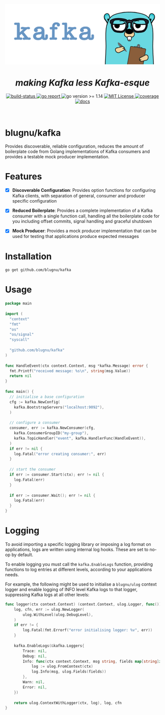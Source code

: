 <div align="center" style="margin-bottom:20px">
  <img src=".assets/banner.png" alt="ulog" />
  <h1><i>making Kafka less Kafka-esque</i></h1>
  <div align="center">
    <a href="https://github.com/blugnu/kafka/actions/workflows/release.yml">
        <img alt="build-status" src="https://github.com/blugnu/kafka/actions/workflows/pipeline.yml/badge.svg?branch=master&style=flat-square"/>
    </a>
    <a href="https://goreportcard.com/report/github.com/blugnu/kafka" >
        <img alt="go report" src="https://goreportcard.com/badge/github.com/blugnu/kafka"/>
    </a>
    <a>
        <img alt="go version >= 1.14" src="https://img.shields.io/github/go-mod/go-version/blugnu/kafka?style=flat-square"/>
    </a>
    <a href="https://github.com/blugnu/kafka/blob/master/LICENSE">
        <img alt="MIT License" src="https://img.shields.io/github/license/blugnu/kafka?color=%234275f5&style=flat-square"/>
    </a>
    <a href="https://coveralls.io/github/blugnu/kafka?branch=master">
        <img alt="coverage" src="https://img.shields.io/coveralls/github/blugnu/kafka?style=flat-square"/>
    </a>
    <a href="https://pkg.go.dev/github.com/blugnu/kafka">
        <img alt="docs" src="https://pkg.go.dev/badge/github.com/blugnu/kafka"/>
    </a>
  </div>
</div>

<br>

# blugnu/kafka

Provides discoverable, reliable configuration, reduces the amount of boilerplate code
from Golang implementations of Kafka consumers and provides a testable mock producer
implementation.

# Features

- [x] **Discoverable Configuration**: Provides option functions for configuring Kafka clients,
  with separation of general, consumer and producer specific configuration

- [x] **Reduced Boilerplate**: Provides a complete implementation of a Kafka consumer with
  a single function call, handling all the boilerplate code for you including offset
  commits, signal handling and graceful shutdown

- [x] **Mock Producer**: Provides a mock producer implementation that can be used
  for testing that applications produce expected messages

# Installation

```bash
go get github.com/blugnu/kafka
```

# Usage

```go
package main

import (
  "context"
  "fmt"
  "os"
  "os/signal"
  "syscall"

  "github.com/blugnu/kafka"
)

func HandleEvent(ctx context.Context, msg *kafka.Message) error {
  fmt.Printf("received message: %s\n", string(msg.Value))
  return nil
}

func main() {
  // initialise a base configuration
  cfg := kafka.NewConfig(
    kafka.BootstrapServers("localhost:9092"),
  )

  // configure a consumer
  consumer, err := kafka.NewConsumer(cfg,
    kafka.ConsumerGroupID("my-group"),
    kafka.TopicHandler("event", kafka.HandlerFunc(HandleEvent)),
  )
  if err != nil {
    log.Fatal("error creating consumer:", err)
  }

  // start the consumer
  if err := consumer.Start(ctx); err != nil {
    log.Fatal(err)
  }

  if err := consumer.Wait(); err != nil {
    log.Fatal(err)
  }
}
```

# Logging

To avoid importing a specific logging library or imposing a log format on applications,
logs are written using internal log hooks.  These are set to no-op by default.

To enable logging you must call the `kafka.EnableLogs` function, providing functions
to log entries at different levels, according to your applications needs.

For example, the following might be used to initialise a `blugnu/ulog` context logger
and enable logging of INFO level Kafka logs to that logger, suppressing Kafka logs
at all other levels:

```go
func logger(ctx context.Context) (context.Context, ulog.Logger, func()) {
    log, cfn, err := ulog.NewLogger(
        ulog.WithLevel(ulog.DebugLevel),
    )
    if err != {
        log.Fatal(fmt.Errorf("error initialising logger: %v", err))
    }

    kafka.EnableLogs(&kafka.Loggers{
        Trace: nil,
        Debug: nil,
        Info: func(ctx context.Context, msg string, fields map[string]interface{}) {
            log := ulog.FromContext(ctx)
            log.Info(msg, ulog.Fields(fields))
        },
        Warn: nil,
        Error: nil,
    })

    return ulog.ContextWithLogger(ctx, log), log, cfn
}
```
